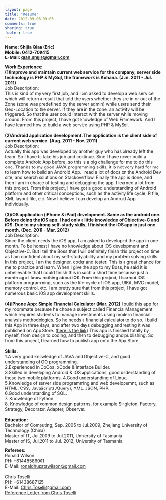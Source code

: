 ```yaml
---
layout: page
title: "Resume"
date: 2012-09-06 09:05
comments: true
sharing: true
footer: true
---
```


<p><strong>Name: Shijia Qian (Eric)<br>
Mobile: 0412-709415<br>
E-Mail: <a href="mailto:qian.shijia@gmail.com">qian.shijia@gmail.com</a></strong></p>

<p><strong>Work Experience:<br>(1)Improve and maintain current web service for the company, server side technology is PHP &amp; MySql, the framework is Kohana. (Jun. 2011 - Jul. 2011)</strong><br>
Job Description:<br> 
This is kind of my very first job, and I am asked to develop a web service which will return a result that told the users whether they are in or out of the Zone (zone was predefined by the server admin) while users send their Geo-Location to the server.  If they are in the zone, an activity will be triggered. So that the user could interact with the server while moving around. From this project, I have got knowledge of Web Framework. And I have learned how to build a web service using PHP &amp; MySql. <br><br>
<strong>(2)Android application development. The application is the client side of current web service. (Aug. 2011 - Nov. 2011)</strong><br>
Job Description: <br>
Actually this app was developed by another guy who has already left the team. So I have to take his job and continue. Sine I have never build a complete Android App before, so this is a big challenge for me to do this one. Thanks to my good JAVA programming skills, it is not very hard for me to learn how to build an Android App. I read a lot of docs on the Android Dev site, and search solutions on Stackoverflow. Finally the app is done, and then I am in charge of testing and debugging the app. I learned a lot from this project. From this project, I have got a good understanding of Android platform and other critical conceptions, such as the activity life cycle, R file, XML layout file, etc. Now I believe I can develop an Android App individually.<br><br>
<strong>(3)iOS application (iPhone &amp; iPad) development. Same as the android one. Before doing the iOS app, I had only a little knowledge of Objective-C and iOS. Due to my strong self-study skills, I finished the iOS app in just one month. (Dec. 2011 - Mar. 2012)</strong><br>
Job Description:<br>
Since the client needs the iOS app, I am asked to developed the app in one month. To be honest I have no knowledge about iOS development and Objective-C. But I tell the Boss that I will definitely finish this project on time as I am confident about my self-study ability and my problem solving skills. In this project, I am the designer, coder and tester. This is a great chance for me to practice and learn. When I give the app to my Boss, he said it is unbelievable that I could finish this in such a short time because just a month ago I know nothing about iOS. From this project, I learned iOS platform programming, such as the life-cycle of iOS app, UIKit, MVC model, memory control, etc. I am pretty sure that from this project, I have got numerous basic iOS app development skills.<br><br>
<strong>(4)iPhone App: Simple Financial Calculator (Mar. 2012)</strong>
I build this app for my roommate because he chose a subject called Financial Management which requires students to manage investments using modern financial analysis methodologies. So he needs a financial calculator to do so. I build this App in three days, and after two days debugging and testing it was published on App Store. (<a href="http://itunes.apple.com/us/app/simple-financial-calculator/id508686931?ls=1&amp;mt=8">here is the link</a>) This app is finished totally by myself, from design to coding, and then to debugging and publishing. So from this project, I learned how to publish app onto the App Store.
<br><br><strong>Skills:</strong><br>
1.A very good knowledge of JAVA and Objective-C, and good understanding of OO programming.<br>
2.Experienced in CoCoa, xCode &amp; Interface Builder.<br>
3.Skilled in developing Android &amp; iOS applications, good understanding of these two mobile platforms.
4.Good understanding of Linux.<br>
5.Knowledge of server side programming and web developemnt, such as HTML, CSS, JavaScript(JQuery), XML, JSON, PHP.<br>
6.Good understanding of SQL.<br>
7. Knowledge of Python.<br>
8. Knowledge of common design patterns, for example Singleton, Factory, Strategy, Decorator, Adapter, Observer.<br><br><strong>Education:</strong><br>
Bachelor of Computing, Sep. 2005 to Jul.2009, Zhejiang University of Technology (China)<br>
Master of IT, Jul.2009 to Jul.2011, University of Tasmania<br>Master of IS, Jul.2011 to Jul. 2012, University of Tasmania<br></p>

<p><strong>Referees:</strong><br>
Ronald Wilson<br>
PH: +61448586001<br>
E-Mail: <a href="mailto:ronaldhupatawilson@gmail.com">ronaldhupatawilson@gmail.com</a><br><br>
Chris Toselli<br>
PH: +61438687125<br>
E-Mail: <a href="mailto:Chris.Toselli@gmail.com">Chris.Toselli@gmail.com</a><br>
<a href="./files/Reference_Letter.pdf">Reference Letter from Chris Toselli</a><br>
